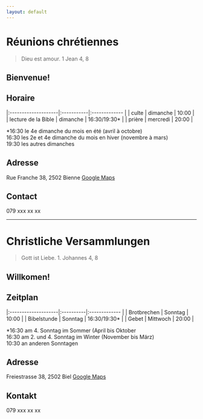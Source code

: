 ```yaml
---
layout: default
---
```


# Réunions chrétiennes


> Dieu est amour. 1 Jean 4, 8

## Bienvenue!

## Horaire

|:--------------------|:-----------|:------------- |
| culte               | dimanche   | 10:00         |
| lecture de la Bible | dimanche   | 16:30/19:30*  |
| prière              | mercredi   | 20:00         |

*16:30 le 4e dimanche du mois en été (avril à octobre)\
16:30 les 2e et 4e dimanche du mois en hiver (novembre à mars)\
19:30 les autres dimanches

## Adresse
Rue Franche 38, 2502 Bienne [Google Maps](https://www.google.ch/maps/place/Rue+Franche+38,+2502+Bienne)

## Contact
079 xxx xx xx

* * *

# Christliche Versammlungen


> Gott ist Liebe. 1. Johannes 4, 8

## Willkomen!

## Zeitplan

|:--------------------|:----------|:------------- |
| Brotbrechen         | Sonntag   | 10:00         |
| Bibelstunde         | Sonntag   | 16:30/19:30*  |
| Gebet               | Mittwoch  | 20:00         |

*16:30 am 4. Sonntag im Sommer (April bis Oktober\
16:30 am 2. und 4. Sonntag im Winter (November bis März)\
10:30 an anderen Sonntagen

## Adresse
Freiestrasse 38, 2502 Biel [Google Maps](https://www.google.ch/maps/place/Rue+Franche+38,+2502+Bienne)

## Kontakt
079 xxx xx xx
